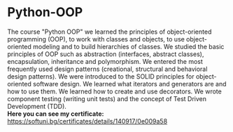 # Python-OOP
The course "Python OOP" we learned the principles of object-oriented programming (OOP), to work with classes and objects, to use object-oriented modeling and to build hierarchies of classes. We studied the basic principles of OOP such as abstraction (interfaces, abstract classes), encapsulation, inheritance and polymorphism. We entered the most frequently used design patterns (creational, structural and behavioral design patterns). We were introduced to the SOLID principles for object-oriented software design. We learned what iterators and generators are and how to use them. We learned how to create and use decorators. We wrote component testing (writing unit tests) and the concept of Test Driven Development (TDD). <br>
<b>Here you can see my certificate:</b> https://softuni.bg/certificates/details/140917/0e009a58
